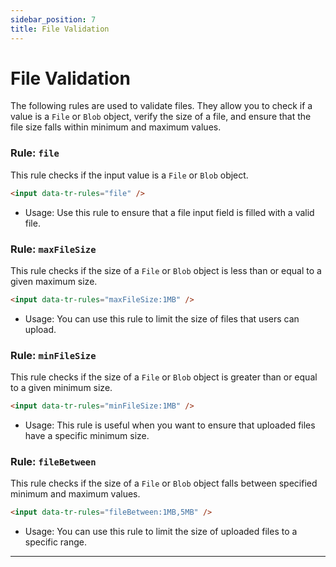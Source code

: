 ```yaml
---
sidebar_position: 7
title: File Validation
---
```

 
# File Validation

The following rules are used to validate files. They allow you to check if a value is a `File` or `Blob` object, verify the size of a file, and ensure that the file size falls within minimum and maximum values.

### Rule: `file`

This rule checks if the input value is a `File` or `Blob` object.

```html
<input data-tr-rules="file" />
```

- Usage: Use this rule to ensure that a file input field is filled with a valid file.

### Rule: `maxFileSize`

This rule checks if the size of a `File` or `Blob` object is less than or equal to a given maximum size.

```html
<input data-tr-rules="maxFileSize:1MB" />
```

- Usage: You can use this rule to limit the size of files that users can upload.

### Rule: `minFileSize`

This rule checks if the size of a `File` or `Blob` object is greater than or equal to a given minimum size.

```html
<input data-tr-rules="minFileSize:1MB" />
```

- Usage: This rule is useful when you want to ensure that uploaded files have a specific minimum size.

### Rule: `fileBetween`

This rule checks if the size of a `File` or `Blob` object falls between specified minimum and maximum values.

```html
<input data-tr-rules="fileBetween:1MB,5MB" />
```

- Usage: You can use this rule to limit the size of uploaded files to a specific range.

---
<!-- # Rule: "mimes"

The "mimes" rule is used to verify if the MIME type of a `File` or `Blob` object matches the specified MIME type(s). It allows you to validate file uploads based on their MIME types.

## Usage

### Description
The "mimes" rule validates the MIME type of the uploaded file by comparing it to the specified MIME types.

## Examples

### Example 1: Accept only PDF files
```html
<input type="file" data-tr-rules="mimes:.pdf">
```
This example restricts file uploads to only accept files with the MIME type "application/pdf".

### Example 2: Accept multiple MIME types
```html
<input type="file" data-tr-rules="mimes:image/jpeg, image/png">
```
In this example, file uploads are allowed for JPEG and PNG image files.

### Example 3: Accept specific MIME type groups
```html
<input type="file" data-tr-rules="mimes:audio/*">
```
This example allows file uploads for audio files, regardless of their specific MIME type.

### Example 4: Using wildcards
```html
<input type="file" data-tr-rules="mimes:image/*">
```
Here, all image files with a MIME type starting with "image/" will be accepted.

## Notes
- The "mimes" rule should be used in combination with other validation rules to provide comprehensive validation of file uploads.
- It's important to note that the validation is performed client-side, and additional server-side validation is also recommended to ensure data integrity and security.

Remember to adapt the example code according to your specific use case and requirements.
 -->